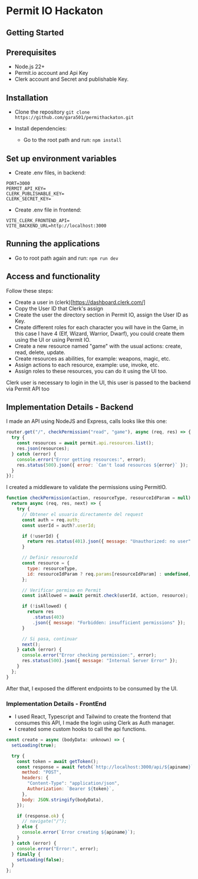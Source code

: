 # Permit IO Hackaton

## Getting Started

## Prerequisites

- Node.js 22+
- Permit.io account and Api Key
- Clerk account and Secret and publishable Key.

## Installation

- Clone the repository `git clone https://github.com/gara501/permithackaton.git`

- Install dependencies:

  - Go to the root path and run: `npm install`

## Set up environment variables

- Create .env files, in backend:

```
PORT=3000
PERMIT_API_KEY=
CLERK_PUBLISHABLE_KEY=
CLERK_SECRET_KEY=
```

- Create .env file in frontend:

```
VITE_CLERK_FRONTEND_API=
VITE_BACKEND_URL=http://localhost:3000
```

## Running the applications

- Go to root path again and run: `npm run dev`

## Access and functionality

Follow these steps:

- Create a user in (clerk)[https://dashboard.clerk.com/]
- Copy the User ID that Clerk's assign
- Create the user the directory section in Permit IO, assign the User ID as Key.
- Create different roles for each character you will have in the Game, in this case I have 4 (Elf, Wizard, Warrior, Dwarf), you could create them using the UI or using Permit IO.
- Create a new resource named "game" with the usual actions: create, read, delete, update.
- Create resources as abilities, for example: weapons, magic, etc.
- Assign actions to each resource, example: use, invoke, etc.
- Assign roles to these resources, you can do it using the UI too.

Clerk user is necessary to login in the UI, this user is passed to the backend via Permit API too

## Implementation Details - Backend

I made an API using NodeJS and Express, calls looks like this one:

```javascript
router.get("/", checkPermission("read", "game"), async (req, res) => {
  try {
    const resources = await permit.api.resources.list();
    res.json(resources);
  } catch (error) {
    console.error("Error getting resources:", error);
    res.status(500).json({ error: `Can't load resources ${error}` });
  }
});
```

I created a middleware to validate the permissions using PermitIO.

```javascript
function checkPermission(action, resourceType, resourceIdParam = null) {
  return async (req, res, next) => {
    try {
      // Obtener el usuario directamente del request
      const auth = req.auth;
      const userId = auth?.userId;

      if (!userId) {
        return res.status(401).json({ message: "Unauthorized: no user" });
      }

      // Definir resourceId
      const resource = {
        type: resourceType,
        id: resourceIdParam ? req.params[resourceIdParam] : undefined,
      };

      // Verificar permiso en Permit
      const isAllowed = await permit.check(userId, action, resource);

      if (!isAllowed) {
        return res
          .status(403)
          .json({ message: "Forbidden: insufficient permissions" });
      }

      // Si pasa, continuar
      next();
    } catch (error) {
      console.error("Error checking permission:", error);
      res.status(500).json({ message: "Internal Server Error" });
    }
  };
}
```

After that, I exposed the different endpoints to be consumed by the UI.

### Implementation Details - FrontEnd

- I used React, Typescript and Tailwind to create the frontend that consumes this API, I made the login using Clerk as Auth manager.
- I created some custom hooks to call the api functions.

```javascript
const create = async (bodyData: unknown) => {
  setLoading(true);

  try {
    const token = await getToken();
    const response = await fetch(`http://localhost:3000/api/${apiname}`, {
      method: "POST",
      headers: {
        "Content-Type": "application/json",
        Authorization: `Bearer ${token}`,
      },
      body: JSON.stringify(bodyData),
    });

    if (response.ok) {
      // navigate("/");
    } else {
      console.error(`Error creating ${apiname}`);
    }
  } catch (error) {
    console.error("Error:", error);
  } finally {
    setLoading(false);
  }
};
```
